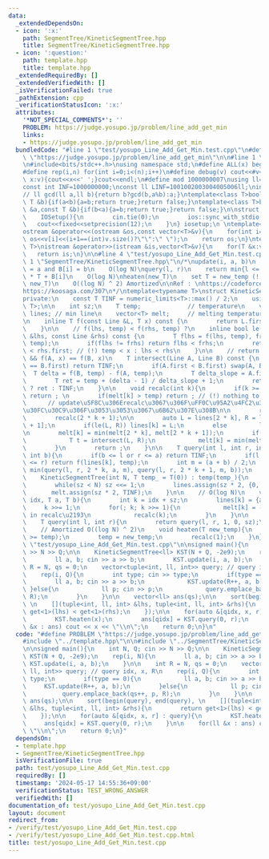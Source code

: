 ```yaml
---
data:
  _extendedDependsOn:
  - icon: ':x:'
    path: SegmentTree/KineticSegmentTree.hpp
    title: SegmentTree/KineticSegmentTree.hpp
  - icon: ':question:'
    path: template.hpp
    title: template.hpp
  _extendedRequiredBy: []
  _extendedVerifiedWith: []
  _isVerificationFailed: true
  _pathExtension: cpp
  _verificationStatusIcon: ':x:'
  attributes:
    '*NOT_SPECIAL_COMMENTS*': ''
    PROBLEM: https://judge.yosupo.jp/problem/line_add_get_min
    links:
    - https://judge.yosupo.jp/problem/line_add_get_min
  bundledCode: "#line 1 \"test/yosupo_Line_Add_Get_Min.test.cpp\"\n#define PROBLEM\
    \ \"https://judge.yosupo.jp/problem/line_add_get_min\"\n\n#line 1 \"template.hpp\"\
    \n#include<bits/stdc++.h>\nusing namespace std;\n#define ALL(x) begin(x),end(x)\n\
    #define rep(i,n) for(int i=0;i<(n);i++)\n#define debug(v) cout<<#v<<\":\";for(auto\
    \ x:v){cout<<x<<' ';}cout<<endl;\n#define mod 1000000007\nusing ll=long long;\n\
    const int INF=1000000000;\nconst ll LINF=1001002003004005006ll;\nint dx[]={1,0,-1,0},dy[]={0,1,0,-1};\n\
    // ll gcd(ll a,ll b){return b?gcd(b,a%b):a;}\ntemplate<class T>bool chmax(T &a,const\
    \ T &b){if(a<b){a=b;return true;}return false;}\ntemplate<class T>bool chmin(T\
    \ &a,const T &b){if(b<a){a=b;return true;}return false;}\n\nstruct IOSetup{\n\
    \    IOSetup(){\n        cin.tie(0);\n        ios::sync_with_stdio(0);\n     \
    \   cout<<fixed<<setprecision(12);\n    }\n} iosetup;\n \ntemplate<typename T>\n\
    ostream &operator<<(ostream &os,const vector<T>&v){\n    for(int i=0;i<(int)v.size();i++)\
    \ os<<v[i]<<(i+1==(int)v.size()?\"\":\" \");\n    return os;\n}\ntemplate<typename\
    \ T>\nistream &operator>>(istream &is,vector<T>&v){\n    for(T &x:v)is>>x;\n \
    \   return is;\n}\n\n#line 4 \"test/yosupo_Line_Add_Get_Min.test.cpp\"\n\n#line\
    \ 1 \"SegmentTree/KineticSegmentTree.hpp\"\n/*\nupdate(i, a, b)\n    set A[i]\
    \ = a and B[i] = b\n    O(log N)\nquery(l, r)\n    return min{l <= i < r} A[i]\
    \ * T + B[i]\n    O(log N)\nheaten(new_T)\n    set T = new_temp (! current_T <\
    \ new_T)\n    O((log N) ^ 2) Amortized\n\nRef : \nhttps://codeforces.com/blog/entry/82094\n\
    https://koosaga.com/307\n*/\ntemplate<typename T>\nstruct KineticSegmentTree{\n\
    private:\n    const T TINF = numeric_limits<T>::max() / 2;\n    using Line = pair<T,\
    \ T>;\n\n    int sz;\n    T temp;             // temperature\n    vector<Line>\
    \ lines; // min line\n    vector<T> melt;     // melting temperature of each subtree\n\
    \n    inline T f(const Line &L, T x) const {\n        return L.first * x + L.second;\n\
    \    }\n\n    // f(lhs, temp) < f(rhs, temp) ?\n    inline bool le(const Line\
    \ &lhs, const Line &rhs) const {\n        T flhs = f(lhs, temp), frhs = f(rhs,\
    \ temp);\n        if(flhs != frhs) return flhs < frhs;\n        return lhs.first\
    \ < rhs.first; // (!) temp < x : lhs < rhs\n    }\n\n    // return x, temp < x\
    \ && f(A, x) == f(B, x)\n    T intersect(Line A, Line B) const {\n        if(A.first\
    \ == B.first) return TINF;\n        if(A.first < B.first) swap(A, B);\n      \
    \  T delta = f(B, temp) - f(A, temp);\n        T delta_slope = A.first - B.first;\n\
    \        T ret = temp + (delta - 1) / delta_slope + 1;\n        return ret > temp\
    \ ? ret : TINF;\n    }\n\n    void recalc(int k){\n        if(k >= sz)       \
    \ return ; \n        if(melt[k] > temp) return ; // (!) nothing to update\n  \
    \      // update\u5F8C\u306Erecalc\u3067\u306F\uFF0C\u95A2\u4FC2\u306A\u3044\u30CE\
    \u30FC\u30C9\u306F\u3053\u3053\u3067\u6B62\u307E\u308B\n\n        recalc(2 * k);\n\
    \        recalc(2 * k + 1);\n\n        auto L = lines[2 * k], R = lines[2 * k\
    \ + 1];\n        if(le(L, R)) lines[k] = L;\n        else         lines[k] = R;\n\
    \n        melt[k] = min(melt[2 * k], melt[2 * k + 1]);\n        if(L != R){\n\
    \            T t = intersect(L, R);\n            melt[k] = min(melt[k], t);\n\
    \        }\n        return ;\n    }\n\n    T query(int l, int r, int k, int a,\
    \ int b){\n        if(b <= l or r <= a) return TINF;\n        if(l <= a and b\
    \ <= r) return f(lines[k], temp);\n        int m = (a + b) / 2;\n        return\
    \ min(query(l, r, 2 * k, a, m), query(l, r, 2 * k + 1, m, b));\n    }\n\npublic:\n\
    \    KineticSegmentTree(int N, T temp_ = T(0)) : temp(temp_){\n        sz = 1;\n\
    \        while(sz < N) sz <<= 1;\n        lines.assign(sz * 2, {0, TINF});\n \
    \       melt.assign(sz * 2, TINF);\n    }\n\n    // O(log N)\n    void update(int\
    \ idx, T a, T b){\n        int k = idx + sz;\n        lines[k] = {a, b};\n   \
    \     k >>= 1;\n        for(; k; k >>= 1){\n            melt[k] = -TINF; // re-set\
    \ in recalc\u2193\n            recalc(k);\n        }\n    }\n\n    // O(log N)\n\
    \    T query(int l, int r){\n        return query(l, r, 1, 0, sz);\n    }\n\n\
    \    // Amortized O((log N) ^ 2)\n    void heaten(T new_temp){\n        assert(new_temp\
    \ >= temp);\n        temp = new_temp;\n        recalc(1);\n    }\n};\n#line 6\
    \ \"test/yosupo_Line_Add_Get_Min.test.cpp\"\n\nsigned main(){\n    int N, Q; cin\
    \ >> N >> Q;\n\n    KineticSegmentTree<ll> KST(N + Q, -2e9);\n    rep(i, N){\n\
    \        ll a, b; cin >> a >> b;\n        KST.update(i, a, b);\n    }\n\n    int\
    \ R = N, qs = 0;\n    vector<tuple<int, ll, int>> query; // query idx, x, R\n\
    \    rep(i, Q){\n        int type; cin >> type;\n        if(type == 0){\n    \
    \        ll a, b; cin >> a >> b;\n            KST.update(R++, a, b);\n       \
    \ }else{\n            ll p; cin >> p;\n            query.emplace_back(qs++, p,\
    \ R);\n        }\n    }\n\n    vector<ll> ans(qs);\n\n    sort(begin(query), end(query),\
    \ \n    [](tuple<int, ll, int> &lhs, tuple<int, ll, int> &rhs){\n        return\
    \ get<1>(lhs) < get<1>(rhs);\n    });\n\n    for(auto &[qidx, x, r] : query){\n\
    \        KST.heaten(x);\n        ans[qidx] = KST.query(0, r);\n    }\n\n    for(ll\
    \ &x : ans) cout << x << \"\\n\";\n    return 0;\n}\n"
  code: "#define PROBLEM \"https://judge.yosupo.jp/problem/line_add_get_min\"\n\n\
    #include \"../template.hpp\"\n\n#include \"../SegmentTree/KineticSegmentTree.hpp\"\
    \n\nsigned main(){\n    int N, Q; cin >> N >> Q;\n\n    KineticSegmentTree<ll>\
    \ KST(N + Q, -2e9);\n    rep(i, N){\n        ll a, b; cin >> a >> b;\n       \
    \ KST.update(i, a, b);\n    }\n\n    int R = N, qs = 0;\n    vector<tuple<int,\
    \ ll, int>> query; // query idx, x, R\n    rep(i, Q){\n        int type; cin >>\
    \ type;\n        if(type == 0){\n            ll a, b; cin >> a >> b;\n       \
    \     KST.update(R++, a, b);\n        }else{\n            ll p; cin >> p;\n  \
    \          query.emplace_back(qs++, p, R);\n        }\n    }\n\n    vector<ll>\
    \ ans(qs);\n\n    sort(begin(query), end(query), \n    [](tuple<int, ll, int>\
    \ &lhs, tuple<int, ll, int> &rhs){\n        return get<1>(lhs) < get<1>(rhs);\n\
    \    });\n\n    for(auto &[qidx, x, r] : query){\n        KST.heaten(x);\n   \
    \     ans[qidx] = KST.query(0, r);\n    }\n\n    for(ll &x : ans) cout << x <<\
    \ \"\\n\";\n    return 0;\n}"
  dependsOn:
  - template.hpp
  - SegmentTree/KineticSegmentTree.hpp
  isVerificationFile: true
  path: test/yosupo_Line_Add_Get_Min.test.cpp
  requiredBy: []
  timestamp: '2024-05-17 14:55:36+09:00'
  verificationStatus: TEST_WRONG_ANSWER
  verifiedWith: []
documentation_of: test/yosupo_Line_Add_Get_Min.test.cpp
layout: document
redirect_from:
- /verify/test/yosupo_Line_Add_Get_Min.test.cpp
- /verify/test/yosupo_Line_Add_Get_Min.test.cpp.html
title: test/yosupo_Line_Add_Get_Min.test.cpp
---
```

